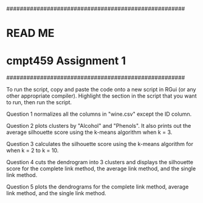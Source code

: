 #####################################################
# READ ME
# cmpt459 Assignment 1
#####################################################

To run the script, copy and paste the code onto a new 
script in RGui (or any other appropriate compiler).
Highlight the section in the script that you want to run,
then run the script.

Question 1 normalizes all the columns in "wine.csv" 
except the ID column.

Question 2 plots clusters by "Alcohol" and "Phenols". 
It also prints out the average silhouette score using 
the  k-means algorithm when k = 3.

Question 3 calculates the silhouette score using the 
k-means algorithm for when k = 2 to k = 10. 

Question 4 cuts the dendrogram into 3 clusters and 
displays the silhouette score for the complete link
method, the average link method, and the single link
method.

Question 5 plots the dendrograms for the complete link 
method, average link method, and the single link method.
